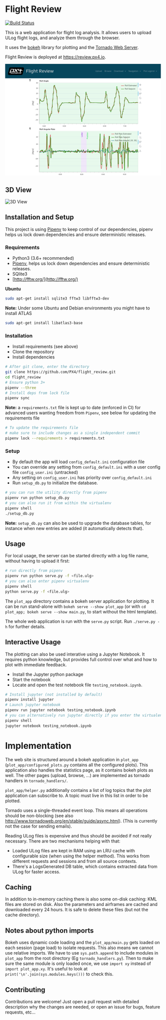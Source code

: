 # Flight Review

[![Build Status](https://travis-ci.org/PX4/flight_review.svg?branch=master)](https://travis-ci.org/PX4/flight_review)

This is a web application for flight log analysis. It allows users to upload
ULog flight logs, and analyze them through the browser.

It uses the [bokeh](http://bokeh.pydata.org) library for plotting and the
[Tornado Web Server](http://www.tornadoweb.org).

Flight Review is deployed at https://review.px4.io.

![Plot View](screenshots/plot_view.png)

## 3D View
![3D View](screenshots/3d_view.gif)


## Installation and Setup

This project is using [Pipenv](https://pipenv.readthedocs.io/en/latest/)
to keep control of our dependencies, pipenv helps us lock down
dependencies and ensure deterministic releases.

### Requirements

- Python3 (3.6+ recommended)
- [Pipenv](https://pipenv.readthedocs.io/en/latest/), helps us lock down
  dependencies and ensure deterministic releases.
- SQlite3
- [http://fftw.org/](http://fftw.org/)

**Ubuntu**

```bash
sudo apt-get install sqlite3 fftw3 libfftw3-dev
```

**Note:** Under some Ubuntu and Debian environments you might have to
install ATLAS

```bash
sudo apt-get install libatlas3-base
```

### Installation

- Install requirements (see above)
- Clone the repository
- Install dependencies

```bash
# After git clone, enter the directory
git clone https://github.com/PX4/flight_review.git
cd flight_review
# Ensure python 3+
pipenv --three
# Install deps from lock file
pipenv sync
```

**Note:** a `requirements.txt` file is kept up to date (enforced in CI)
for advanced users wanting freedom from `Pipenv`, see below for
updating the requirements file

```bash
# To update the requirements file
# make sure to include changes as a single independent commit
pipenv lock --requirements > requirements.txt
```

### Setup

- By default the app will load `config_default.ini` configuration file
- You can override any setting from `config_default.ini` with a user config file
  `config_user.ini` (untracked)
- Any setting on `config_user.ini` has priority over
  `config_default.ini`
- Run `setup_db.py` to initialize the database.

```bash
# you can run the utility directly from pipenv
pipenv run python setup_db.py
# you can also run it from within the virtualenv
pipenv shell
./setup_db.py
```

**Note:** `setup_db.py` can also be used to upgrade the database tables, for
  instance when new entries are added (it automatically detects that).

## Usage

For local usage, the server can be started directly with a log file name,
without having to upload it first:

```bash
# run directly from pipenv
pipenv run python serve.py -f <file.ulg>
# you can also enter pipenv virtualenv
pipenv shell
python serve.py -f <file.ulg>
```

The `plot_app` directory contains a bokeh server application for plotting. It
can be run stand-alone with `bokeh serve --show plot_app` (or with `cd plot_app;
bokeh serve --show main.py`, to start without the html template).

The whole web application is run with the `serve.py` script. Run `./serve.py -h`
for further details.

## Interactive Usage
The plotting can also be used interative using a Jupyter Notebook. It
requires python knowledge, but provides full control over what and how to plot
with immediate feedback.

- Install the Jupyter python package
- Start the notebook
- Locate and open the test notebook file `testing_notebook.ipynb`.

```bash
# Install jupyter (not installed by default)
pipenv install jupyter
# Launch jupyter notebook
pipenv run jupyter notebook testing_notebook.ipynb
# you can alternatively run jupyter directly if you enter the virtualenv
pipenv shell
jupyter notebook testing_notebook.ipynb
```

# Implementation
The web site is structured around a bokeh application in `plot_app`
(`plot_app/configured_plots.py` contains all the configured plots). This
application also handles the statistics page, as it contains bokeh plots as
well. The other pages (upload, browse, ...) are implemented as tornado handlers
in `tornado_handlers/`.

`plot_app/helper.py` additionally contains a list of log topics that the plot
application can subscribe to. A topic must live in this list in order to be
plotted.

Tornado uses a single-threaded event loop. This means all operations should be
non-blocking (see also http://www.tornadoweb.org/en/stable/guide/async.html).
(This is currently not the case for sending emails).

Reading ULog files is expensive and thus should be avoided if not really
necessary. There are two mechanisms helping with that:
- Loaded ULog files are kept in RAM using an LRU cache with configurable size
  (when using the helper method). This works from different requests and
  sessions and from all source contexts.
- There's a LogsGenerated DB table, which contains extracted data from ULog
  for faster access.

## Caching
In addition to in-memory caching there is also some on-disk caching: KML files
are stored on disk. Also the parameters and airframes are cached and downloaded
every 24 hours. It is safe to delete these files (but not the cache directory).

## Notes about python imports
Bokeh uses dynamic code loading and the `plot_app/main.py` gets loaded on each
session (page load) to isolate requests. This also means we cannot use relative
imports. We have to use `sys.path.append` to include modules in `plot_app` from
the root directory (Eg `tornado_handlers.py`). Then to make sure the same module
is only loaded once, we use `import xy` instead of `import plot_app.xy`.
It's useful to look at `print('\n'.join(sys.modules.keys()))` to check this.


## Contributing
Contributions are welcome! Just open a pull request with detailed description
why the changes are needed, or open an issue for bugs, feature requests, etc...
